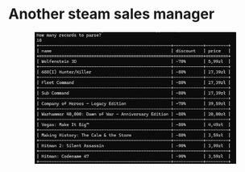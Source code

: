 # Another steam sales manager


<div align='center'>
    <img src=".readme/terminal_screen.png" width=400 />
</div>